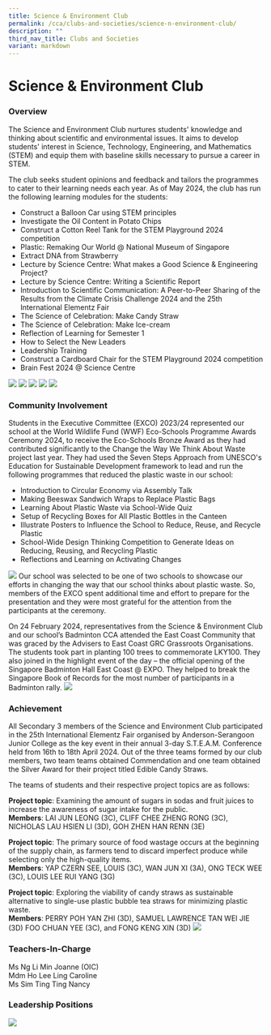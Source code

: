 ```yaml
---
title: Science & Environment Club
permalink: /cca/clubs-and-societies/science-n-environment-club/
description: ""
third_nav_title: Clubs and Societies
variant: markdown
---
```

Science &amp; Environment Club
==========================


### Overview

The Science and Environment Club nurtures students' knowledge and thinking about scientific and environmental issues. It aims to develop students' interest in Science, Technology, Engineering, and Mathematics (STEM) and equip them with baseline skills necessary to pursue a career in STEM. 

The club seeks student opinions and feedback and tailors the programmes to cater to their learning needs each year. As of May 2024, the club has run the following learning modules for the students:

* Construct a Balloon Car using STEM principles
* Investigate the Oil Content in Potato Chips
* Construct a Cotton Reel Tank for the STEM Playground 2024 competition
* Plastic: Remaking Our World @ National Museum of Singapore
* Extract DNA from Strawberry
* Lecture by Science Centre: What makes a Good Science &amp; Engineering Project?
* Lecture by Science Centre: Writing a Scientific Report
* Introduction to Scientific Communication: A Peer-to-Peer Sharing of the Results from the Climate Crisis Challenge 2024 and the 25th International Elementz Fair
* The Science of Celebration: Make Candy Straw
* The Science of Celebration: Make Ice-cream
* Reflection of Learning for Semester 1
* How to Select the New Leaders
* Leadership Training
* Construct a Cardboard Chair for the STEM Playground 2024 competition
* Brain Fest 2024 @ Science Centre

![](/images/CCA/Clubs%20and%20Societies/1_2_SEC.png)
![](/images/CCA/Clubs%20and%20Societies/3_SEC.png)
![](/images/CCA/Clubs%20and%20Societies/4_5_SEC.png)
![](/images/CCA/Clubs%20and%20Societies/6_7_SEC.png)
![](/images/CCA/Clubs%20and%20Societies/8_SEC.png)

### Community Involvement
Students in the Executive Committee (EXCO) 2023/24 represented our school at the World Wildlife Fund (WWF) Eco-Schools Programme Awards Ceremony 2024, to receive the Eco-Schools Bronze Award as they had contributed significantly to the Change the Way We Think About Waste project last year. They had used the Seven Steps Approach from UNESCO's Education for Sustainable Development framework to lead and run the following programmes that reduced the plastic waste in our school:

* Introduction to Circular Economy via Assembly Talk
* Making Beeswax Sandwich Wraps to Replace Plastic Bags
* Learning About Plastic Waste via School-Wide Quiz
* Setup of Recycling Boxes for All Plastic Bottles in the Canteen
* Illustrate Posters to Influence the School to Reduce, Reuse, and Recycle Plastic
* School-Wide Design Thinking Competition to Generate Ideas on Reducing, Reusing, and Recycling Plastic
* Reflections and Learning on Activating Changes

![](/images/CCA/Clubs%20and%20Societies/11_12_SEC.png)
Our school was selected to be one of two schools to showcase our efforts in changing the way that our school thinks about plastic waste. So, members of the EXCO spent additional time and effort to prepare for the presentation and they were most grateful for the attention from the participants at the ceremony.


On 24 February 2024, representatives from the Science &amp; Environment Club and our school’s Badminton CCA attended the East Coast Community that was graced by the Advisers to East Coast GRC Grassroots Organisations. The students took part in planting 100 trees to commemorate LKY100. They also joined in the highlight event of the day – the official opening of the Singapore Badminton Hall East Coast @ EXPO. They helped to break the Singapore Book of Records for the most number of participants in a Badminton rally.
![](/images/CCA/Clubs%20and%20Societies/13_SEC.png)

### Achievement
All Secondary 3 members of the Science and Environment Club participated in the 25th International Elementz Fair organised by Anderson-Serangoon Junior College as the key event in their annual 3-day S.T.E.A.M. Conference held from 16th to 18th April 2024. Out of the three teams formed by our club members, two team teams obtained Commendation and one team obtained the Silver Award for their project titled Edible Candy Straws. 

The teams of students and their respective project topics are as follows:

<b>Project topic</b>: Examining the amount of sugars in sodas and fruit juices to increase the awareness of sugar intake for the public.
<br><b>Members</b>: LAI JUN LEONG (3C), CLIFF CHEE ZHENG RONG (3C), NICHOLAS LAU HSIEN LI (3D), GOH ZHEN HAN RENN (3E)

<b>Project topic</b>: The primary source of food wastage occurs at the beginning of the supply chain, as farmers tend to discard imperfect produce while selecting only the high-quality items.
<br><b>Members</b>: YAP CZERN SEE, LOUIS (3C), WAN JUN XI (3A), ONG TECK WEE (3C), LOUIS LEE RUI YANG (3G)

<b>Project topic</b>: Exploring the viability of candy straws as sustainable alternative to single-use plastic bubble tea straws for minimizing plastic waste.
<br><b>Members</b>: PERRY POH YAN ZHI (3D), SAMUEL LAWRENCE TAN WEI JIE (3D) FOO CHUAN YEE (3C), and FONG KENG XIN (3D)
![](/images/CCA/Clubs%20and%20Societies/14___15_SEC.png)

### Teachers-In-Charge
Ms Ng Li Min Joanne (OIC) <br>
Mdm Ho Lee Ling Caroline <br>
Ms Sim Ting Ting Nancy

### Leadership Positions
![](/images/CCA/Clubs%20and%20Societies/SnE2024.JPG)